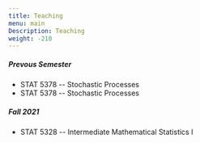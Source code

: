 ```yaml
---
title: Teaching
menu: main
Description: Teaching
weight: -210
---
```

##### Prevous Semester
- STAT 5378 -- Stochastic Processes
- STAT 5378 -- Stochastic Processes

##### Fall 2021
- STAT 5328 -- Intermediate Mathematical Statistics I


